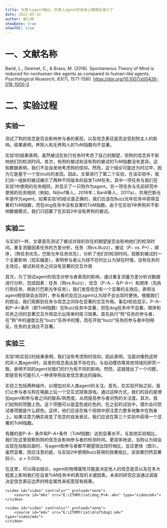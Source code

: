 ```yaml
---
title: 与类人agent相比，非类人agent的自发心理理论减少了 
date: 2022-05-22
author: 谢心雨
showDate: true
showTOC: true
---
```


# 一、文献名称

Bardi, L., Desmet, C., & Brass, M. (2018). Spontaneous Theory of Mind is reduced for nonhuman-like agents as compared to human-like agents. *Psychological Research, 83*(7), 1571-1580.  https://doi.org/10.1007/s00426-018-1000-0

# 二、实验过程

## 实验一

测试了狗的信念是否会影响参与者的表现，以及信念表征是否会受到狗主人的影响。结果表明，养狗人和无养狗人的ToM指数均不显著。 

实验1的结果表明，虽然被试在执行任务时考虑了自己的期望，但狗的信念并不影响他们的检测时间。其次，有狗的被试和没有狗的被试的ToM指数没有差异。这些数据表明，我们不会自发地考虑狗的信仰。然而，这个结论可能还为时过早，因为它是基于一个空(null)的发现。因此，文章进行了第二个实验，在该实验中，我们向一组新的被试展示了两种不同版本的自发ToM任务。其中一项任务与我们在实验1中使用的任务相同，并显示了一只狗作为agent。另一项任务与先前研究中使用的任务相同（例如，Nijhof等人，2016年；Bardi等人，2017a），并用巴斯光年是作为agent。如果实验1的结论是正确的，我们应该在Buzz光年任务中获得显著的ToM指数，而在dog任务中没有显著的ToM指数。由于在实验1中养狗并不影响数据模式，我们只招募了在实验2中没有养狗的被试。 

## 实验二

与实验1一样，文章首先测试了被试对球的存在的期望是否会影响他们的检测时间。重复测量因素任务的方差分析，任务（狗vs.Buzz），被试（P−  vs.  P+)  ，顺序，（狗任务优先，巴斯光年任务优先），分析了他们的检测时间。观察到被试的一个主要影响（现实偏差），表明参与者认为球不在时比认为球在时慢。没有任务的主效应，被试和任务之间没有显著的交互作用

其次，为了测试agent的信念对参与者表现的影响，通过重复测量方差分析对数据进行分析，包括因素：任务（狗vs.Buzz）、信念（P−A.− 与P−A+）和顺序（先执行狗任务，再执行巴斯光年任务）。我们发现信念有一个显著的主效应，表明当agent相信球会出现时，参与者的反应比agent认为球不会出现时更快。根据我们的假设，我们观察到任务与信念之间存在显著的交互作用。事后t检验显示，P−A− 和P−A+条件（即ToM指数）在Buzz任务中显著，但在dog任务中不显著。顺序和任务之间的显著交互作用显示出简单的练习效果。首先执行“狗”任务的参与者，在“狗”中的速度比在“buzz”任务中的慢，而在开始“buzz”任务的参与者中则相反。任务的主效应不显著。

## 实验三

实验1和实验2的结果表明，我们没有考虑狗的信仰。因此表明，当面对像狗这样的非人类agent时，自发的信念表达是不存在的。与自动模仿等其他领域的研究一致，表明不同的agent对我们的行为有不同的影响。然而，这就提出了一个问题，即是否有可能引入一种诱导狗自发信念表达的操纵。

实验三包括两种操作，以增加对非人类agent的关注。首先，在实验开始之前，我们让参与者与狗在电脑上玩一个交互式球类游戏。通过这种方式，我们的目的是增加agent和参与者之间的联系/熟悉度，从而提高参与者对狗的关注度。其次，我们给狗的项圈上色。这个项圈可以是蓝色或红色的，在之前的试验中，偶尔会问受试者项圈是什么颜色。这样，他们应该在每个视频中把注意力更多地集中在狗身上。如果注意力确实改变了信念的自发表征，我们应该在第三个实验中获得一个显著的ToM指数。 

有趣的是P−A− 条件和P−A+条件（ToM指数）达到显著水平。与其他实验相比，我们在这里观察到狗的信念会影响参与者的检测时间。更具体地说，当狗认为球会出现在挡板后面时，与agent和参与者都不期望球出现时相比，反应更快（图3）。虽然显著，但应注意的是，与实验2中使用Buzz获得的效果相比，该效果仍然显著较小， p = 0.009。

在这里，可以得出结论，agent的物理属性可能是决定他人的信念是否以及在多大程度上影响我们在自发ToM任务中的表现的关键因素。未来的研究应该通过调查决定信念表征边界的特定属性来拓宽现有结果。 



```
<video id="video" controls="" preload="none">
    <source id="mkv" src="E:\ITOMtrial\dog_P+A-.mkv" type="video/mkv">
</video>

```

```
<video id="video" controls="" preload="none">
    <source id="m4v" src="E:\ITOMtrial\draftdog1.m4v" type="video/m4v">
</video>

```
